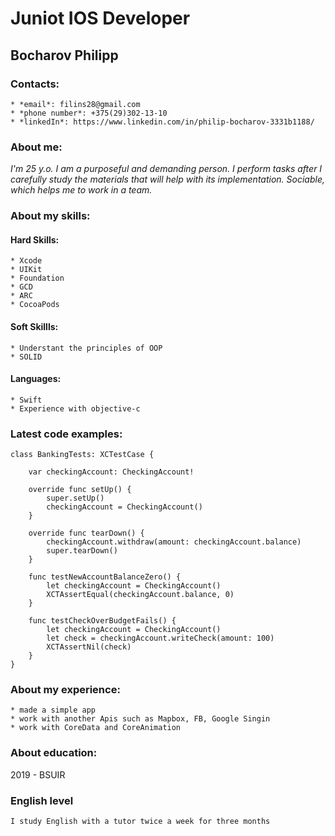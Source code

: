 # Juniot IOS Developer

## Bocharov Philipp

### Contacts:
	* *email*: filins28@gmail.com
	* *phone number*: +375(29)302-13-10
	* *linkedIn*: https://www.linkedin.com/in/philip-bocharov-3331b1188/


### About me:
*I'm 25 y.o. I am a purposeful and demanding person. I perform tasks after I carefully study the materials that will help with its implementation.
Sociable, which helps me to work in a team.*

### About my skills:
#### Hard Skills:
	* Xcode
	* UIKit
	* Foundation
	* GCD
	* ARC
	* CocoaPods

#### Soft Skillls:
	* Understant the principles of OOP
	* SOLID

#### Languages:
	* Swift
	* Experience with objective-c

### Latest code examples:

	class BankingTests: XCTestCase {

  		var checkingAccount: CheckingAccount!
  
  		override func setUp() {
    		super.setUp()
    		checkingAccount = CheckingAccount()
 		}

  		override func tearDown() {
    		checkingAccount.withdraw(amount: checkingAccount.balance)
    		super.tearDown()
  		}

  		func testNewAccountBalanceZero() {
    		let checkingAccount = CheckingAccount()
    		XCTAssertEqual(checkingAccount.balance, 0)
  		}

  		func testCheckOverBudgetFails() {
    		let checkingAccount = CheckingAccount()
    		let check = checkingAccount.writeCheck(amount: 100)
    		XCTAssertNil(check)
  		}
	}

### About my experience:
	* made a simple app
	* work with another Apis such as Mapbox, FB, Google Singin
	* work with CoreData and CoreAnimation

### About education: 
2019 - BSUIR

### English level
	I study English with a tutor twice a week for three months

